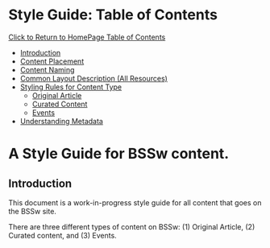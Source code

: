 
Style Guide: Table of Contents
===============================
[Click to Return to HomePage Table of Contents](../README.md)
* [Introduction](#background)
* [Content Placement](StyleGuide/ContentPlacement.md)
* [Content Naming](StyleGuide/ContentNaming.md)
* [Common Layout Description (All Resources)](StyleGuide/CommonLayout.md) 
* [Styling Rules for Content Type](StyleGuide/StylingContentOverview.md)
    + [Original Article](StyleGuide/StylingOriginalArticle.md)
    + [Curated Content](StyleGuide/StylingCuratedContent.md)
    + [Events](StyleGuide/StylingEvents.md)
* [Understanding Metadata](StyleGuide/Metadata.md)

# A Style Guide for BSSw content.
## Introduction

This document is a work-in-progress style guide for all content that goes on the BSSw site. 

There are three different types of content on BSSw: (1) Original Article, (2) Curated content, and (3) Events. 
